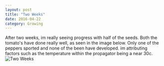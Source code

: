 ```yaml
---
layout: post
title: "Two Weeks"
date: 2016-04-22
category: Growing
---
```


After two weeks, im really seeing progress with half of the seeds.
Both the tomato's have done really well, as seen in the image below. Only one of the peppers sported and none of the been have developed.
im attributing factors such as the temperature within the propagator being a near 30c. 
![Two Weeks](http://i.imgur.com/he26PZn.jpg=10%)
